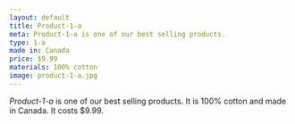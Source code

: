 ```yaml
---
layout: default
title: Product-1-a
meta: Product-1-a is one of our best selling products.
type: 1-a
made in: Canada
price: $9.99
materials: 100% cotton
image: product-1-a.jpg
---
```


*Product-1-a* is one of our best selling products. It is 100% cotton and made in Canada. It costs $9.99.
